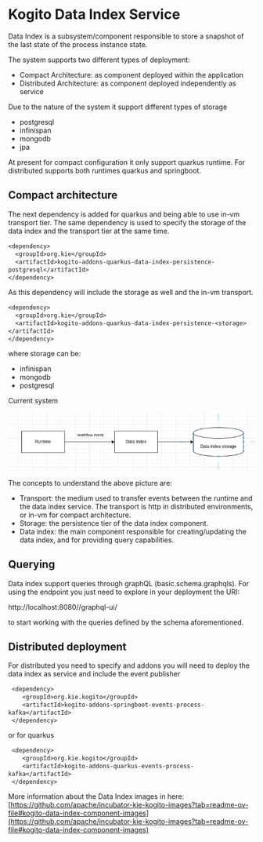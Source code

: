 # Kogito Data Index Service

Data Index is a subsystem/component responsible to store a snapshot of the last state of the process instance state. 

The system supports two different types of deployment:
*   Compact Architecture: as component deployed within the application
*   Distributed Architecture: as component deployed independently as service

Due to the nature of the system it support different types of storage

*   postgresql
*   infinispan
*   mongodb
*   jpa

At present for compact configuration it only support quarkus runtime. For distributed supports both runtimes quarkus and springboot.


## Compact architecture

The next dependency is added for quarkus and being able to use in-vm transport tier.
The same dependency is used to specify the storage of the data index and the transport tier at the same time.

	

    <dependency>
      <groupId>org.kie</groupId>
      <artifactId>kogito-addons-quarkus-data-index-persistence-postgresql</artifactId>
    </dependency>

	

As this dependency will include the storage as well and the in-vm transport.

	

    <dependency>
      <groupId>org.kie</groupId>
      <artifactId>kogito-addons-quarkus-data-index-persistence-<storage></artifactId>
    </dependency>


where storage can be:
*   infinispan
*   mongodb
*   postgresql

Current system

![data-index](docs/data-index.png "Data Index") 


The concepts to understand the above picture are:
*   Transport: the medium used to transfer events between the runtime and the data index service. The transport is http in distributed environments, or in-vm for compact architecture.
*   Storage: the persistence tier of the data index component.
*   Data index: the main component responsible for creating/updating the data index, and for providing query capabilities.


## Querying

Data index support queries through graphQL (basic.schema.graphqls). For using the endpoint you just need to explore in your deployment the URI:

http://localhost:8080/<root path>/graphql-ui/

to start working with the queries defined by the schema aforementioned.

## Distributed deployment

For distributed you need to specify and addons you will need to deploy the data index as service and include the event publisher

	

     <dependency>
        <groupId>org.kie.kogito</groupId>
        <artifactId>kogito-addons-springboot-events-process-kafka</artifactId>
     </dependency>

	

or for quarkus
	

     <dependency>
        <groupId>org.kie.kogito</groupId>
        <artifactId>kogito-addons-quarkus-events-process-kafka</artifactId>
     </dependency>

	

More information about the Data Index images in here:
[https://github.com/apache/incubator-kie-kogito-images?tab=readme-ov-file#kogito-data-index-component-images](https://github.com/apache/incubator-kie-kogito-images?tab=readme-ov-file#kogito-data-index-component-images)

